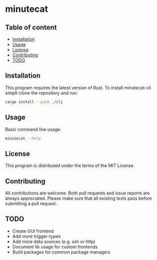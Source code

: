 
# minutecat


## Table of content

- [Installation](#Installation)
- [Usage](#Usage)
- [License](#License)
- [Contributing](#Contributing)
- [TODO](#TODO)

## Installation

This program requires the latest version of Rust.
To install minutecat-cli simplt clone the repository and run:

```sh
cargo install --path ./cli
```

## Usage

Basic command line usage:

```sh
minutecat --help
```

## License

This program is distributed under the terms of the MIT License.

## Contributing

All contributions are welcome.
Both pull requests and issue reports are always appreciated.
Please make sure that all existing tests pass before submitting a pull request.

## TODO
- Create GUI frontend
- Add more trigger-types
- Add more data sources (e.g. ssh or http)
- Document lib usage for custom frontends
- Build packages for common package managers
